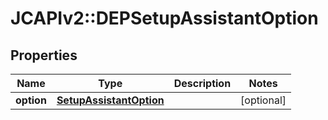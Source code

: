 # JCAPIv2::DEPSetupAssistantOption

## Properties
Name | Type | Description | Notes
------------ | ------------- | ------------- | -------------
**option** | [**SetupAssistantOption**](SetupAssistantOption.md) |  | [optional] 


